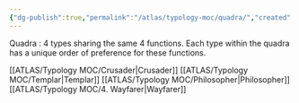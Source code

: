 ```yaml
---
{"dg-publish":true,"permalink":"/atlas/typology-moc/quadra/","created":"2023-01-06T10:07:05.312+01:00","updated":"2023-04-03T22:24:03.656+02:00"}
---
```



Quadra : 4 types sharing the same 4 functions. Each type within the quadra has a unique order of preference for these functions. 

[[ATLAS/Typology MOC/Crusader\|Crusader]]
[[ATLAS/Typology MOC/Templar\|Templar]]
[[ATLAS/Typology MOC/Philosopher\|Philosopher]]
[[ATLAS/Typology MOC/4. Wayfarer\|Wayfarer]]
